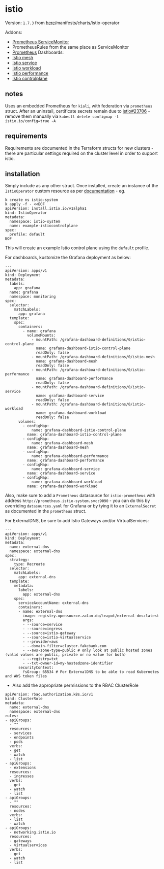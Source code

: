 # istio
Version: `1.7.3` from [here](https://storage.googleapis.com/istio-release/releases/1.7.3/istioctl-1.7.3-linux-amd64.tar.gz)/manifests/charts/istio-operator

Addons:
- [Prometheus ServiceMonitor](https://istio.io/latest/docs/ops/best-practices/observability/#using-prometheus-for-production-scale-monitoring)
- PrometheusRules from the same place as ServiceMonitor 
- [Prometheus](https://raw.githubusercontent.com/istio/istio/release-1.7/samples/addons/prometheus.yaml)
Dashboards:
- [Istio mesh](https://grafana.com/grafana/dashboards/7639)
- [Istio service](https://grafana.com/grafana/dashboards/7636)
- [Istio workload](https://grafana.com/grafana/dashboards/7630)
- [Istio performance](https://grafana.com/grafana/dashboards/11829)
- [Istio controlplane](https://grafana.com/grafana/dashboards/7645)

## notes
Uses an embedded Prometheus for `kiali`, with federation via `prometheus` struct. 
After an uninstall, certificate secrets remain due to [istio#23706](https://github.com/istio/istio/issues/23706) - remove them manually via `kubectl delete configmap -l istio.io/config=true -A`

## requirements
Requirements are documented in the Terraform structs for new clusters - there are particular settings required on the cluster level in order to support istio.

## installation
Simply include as any other struct. Once installed, create an instance of the `IstioOperator` custom resource as per [documentation](https://istio.io/latest/docs/setup/install/operator/#install) - eg.

```
k create ns istio-system
k apply -f - <<EOF
apiVersion: install.istio.io/v1alpha1
kind: IstioOperator
metadata:
  namespace: istio-system
  name: example-istiocontrolplane
spec:
  profile: default
EOF
```

This will create an example Istio control plane using the `default` profile.

For dashboards, kustomize the Grafana deployment as below:
```
---
apiVersion: apps/v1
kind: Deployment
metadata:
  labels:
    app: grafana
  name: grafana
  namespace: monitoring
spec:
  selector:
    matchLabels:
      app: grafana
  template:
    spec:
      containers:
        - name: grafana
          volumeMounts:
            - mountPath: /grafana-dashboard-definitions/0/istio-control-plane
              name: grafana-dashboard-istio-control-plane
              readOnly: false
            - mountPath: /grafana-dashboard-definitions/0/istio-mesh
              name: grafana-dashboard-mesh
              readOnly: false
            - mountPath: /grafana-dashboard-definitions/0/istio-performance
              name: grafana-dashboard-performance
              readOnly: false
            - mountPath: /grafana-dashboard-definitions/0/istio-service
              name: grafana-dashboard-service
              readOnly: false
            - mountPath: /grafana-dashboard-definitions/0/istio-workload
              name: grafana-dashboard-workload
              readOnly: false
      volumes:
        - configMap:
            name: grafana-dashboard-istio-control-plane
          name: grafana-dashboard-istio-control-plane
        - configMap:
            name: grafana-dashboard-mesh
          name: grafana-dashboard-mesh
        - configMap:
            name: grafana-dashboard-performance
          name: grafana-dashboard-performance
        - configMap:
            name: grafana-dashboard-service
          name: grafana-dashboard-service
        - configMap:
            name: grafana-dashboard-workload
          name: grafana-dashboard-workload
```

Also, make sure to add a `Prometheus` datasource for `istio-prometheus` with address `http://prometheus.istio-system.svc:9090` - you can do this by overriding `datasources.yaml` for Grafana or by tying it to an `ExternalSecret` as documented in the `prometheus` struct.  

For ExternalDNS, be sure to add Istio Gateways and/or VirtualServices:
```
---
apiVersion: apps/v1
kind: Deployment
metadata:
  name: external-dns
  namespace: external-dns
spec:
  strategy:
    type: Recreate
  selector:
    matchLabels:
      app: external-dns
  template:
    metadata:
      labels:
        app: external-dns
    spec:
      serviceAccountName: external-dns
      containers:
      - name: external-dns
        image: registry.opensource.zalan.do/teapot/external-dns:latest
        args:
        - --source=service
        - --source=ingress
        - --source=istio-gateway
        - --source=istio-virtualservice
        - --provider=aws
        - --domain-filter=cluster.fakebank.com
        - --aws-zone-type=public # only look at public hosted zones (valid values are public, private or no value for both)
        - --registry=txt
        - --txt-owner-id=my-hostedzone-identifier
      securityContext:
        fsGroup: 65534 # For ExternalDNS to be able to read Kubernetes and AWS token files
```
- Also add the appropriate permissions to the RBAC ClusterRole
```
apiVersion: rbac.authorization.k8s.io/v1
kind: ClusterRole
metadata:
  name: external-dns
  namespace: external-dns
rules:
- apiGroups:
  - ""
  resources:
  - services
  - endpoints
  - pods
  verbs:
  - get
  - watch
  - list
- apiGroups:
  - extensions
  resources:
  - ingresses
  verbs:
  - get
  - watch
  - list
- apiGroups:
  - ""
  resources:
  - nodes
  verbs:
  - list
  - watch
- apiGroups: 
  - networking.istio.io
  resources: 
  - gateways
  - virtualservices
  verbs:
  - get
  - watch
  - list
```
